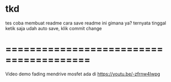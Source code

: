 # tkd
tes coba membuat readme cara save readme ini gimana ya?
ternyata tinggal ketik saja udah auto save, klik commit change
# ========================================
Video demo fading mendrive mosfet ada di 
https://youtu.be/-zfrnw4Iwpg
